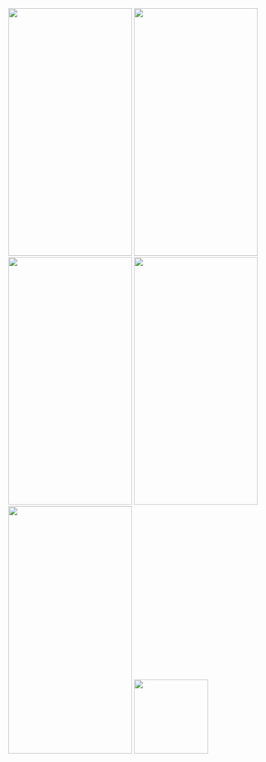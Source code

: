 

<img src = "https://user-images.githubusercontent.com/113905603/211152720-7e7204e1-9af7-4093-8d42-a657ae4cd2ab.png" height = 500 width = 250>
<img src = "https://user-images.githubusercontent.com/113905603/211152725-3430624a-56b3-4018-81d5-1205a2442a2b.png" height = 500 width = 250>
<img src = "https://user-images.githubusercontent.com/113905603/211152728-4a60d74f-d045-42ae-8c80-8fbc6e1a8c27.png" height = 500 width = 250>
<img src = "https://user-images.githubusercontent.com/113905603/211152730-1e815d90-3b57-4be5-b645-261908de3392.png" height = 500 width = 250>
<img src = "https://user-images.githubusercontent.com/113905603/211152731-e08cc399-326a-4a8b-9742-98433a428b87.png" height = 500 width = 250>
<img src = "https://user-images.githubusercontent.com/113905603/211153029-d520ddb3-0ff1-4d0f-93e3-d684671fb734.gif" height 300 width = 150>
